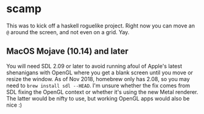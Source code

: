 # scamp

This was to kick off a haskell roguelike project.  Right now you can move an `@` around the screen, and not even on a grid.  Yay.

## MacOS Mojave (10.14) and later

You will need SDL 2.09 or later to avoid running afoul of Apple's latest shenanigans with OpenGL where you get a blank screen until you move or resize the window.  As of Nov 2018, homebrew only has 2.08, so you may need to `brew install sdl --HEAD`.  I'm unsure whether the fix comes from SDL fixing the OpenGL context or whether it's using the new Metal renderer.  The latter would be nifty to use, but working OpenGL apps would also be nice :)
